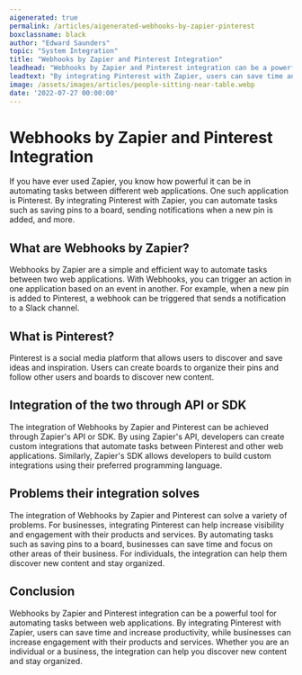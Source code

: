 ```yaml
---
aigenerated: true
permalink: /articles/aigenerated-webhooks-by-zapier-pinterest
boxclassname: black
author: "Edward Saunders"
topic: "System Integration"
title: "Webhooks by Zapier and Pinterest Integration"
leadhead: "Webhooks by Zapier and Pinterest integration can be a powerful tool for automating tasks between web applications"
leadtext: "By integrating Pinterest with Zapier, users can save time and increase productivity, while businesses can increase engagement with their products and services. Whether you are an individual or a business, the integration can help you discover new content and stay organized."
image: /assets/images/articles/people-sitting-near-table.webp
date: '2022-07-27 00:00:00'
---
```

<div class="arttext">    <h1>Webhooks by Zapier and Pinterest Integration</h1>
    <p>If you have ever used Zapier, you know how powerful it can be in automating tasks between different web applications. One such application is Pinterest. By integrating Pinterest with Zapier, you can automate tasks such as saving pins to a board, sending notifications when a new pin is added, and more.</p>
    <h2>What are Webhooks by Zapier?</h2>
    <p>Webhooks by Zapier are a simple and efficient way to automate tasks between two web applications. With Webhooks, you can trigger an action in one application based on an event in another. For example, when a new pin is added to Pinterest, a webhook can be triggered that sends a notification to a Slack channel.</p>
    <h2>What is Pinterest?</h2>
    <p>Pinterest is a social media platform that allows users to discover and save ideas and inspiration. Users can create boards to organize their pins and follow other users and boards to discover new content.</p>
    <h2>Integration of the two through API or SDK</h2>
    <p>The integration of Webhooks by Zapier and Pinterest can be achieved through Zapier's API or SDK. By using Zapier's API, developers can create custom integrations that automate tasks between Pinterest and other web applications. Similarly, Zapier's SDK allows developers to build custom integrations using their preferred programming language.</p>
    <h2>Problems their integration solves</h2>
    <p>The integration of Webhooks by Zapier and Pinterest can solve a variety of problems. For businesses, integrating Pinterest can help increase visibility and engagement with their products and services. By automating tasks such as saving pins to a board, businesses can save time and focus on other areas of their business. For individuals, the integration can help them discover new content and stay organized.</p>
    <h2>Conclusion</h2>
    <p>Webhooks by Zapier and Pinterest integration can be a powerful tool for automating tasks between web applications. By integrating Pinterest with Zapier, users can save time and increase productivity, while businesses can increase engagement with their products and services. Whether you are an individual or a business, the integration can help you discover new content and stay organized.</p>
</div>
